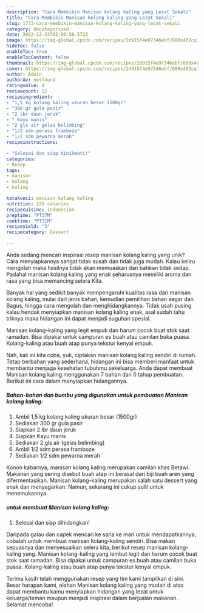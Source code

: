 ```yaml
---
description: "Cara Membikin Manisan kolang kaling yang Lezat Sekali"
title: "Cara Membikin Manisan kolang kaling yang Lezat Sekali"
slug: 1733-cara-membikin-manisan-kolang-kaling-yang-lezat-sekali
category: Uncategorized
date: 2022-12-23T02:06:58.572Z
image: https://img-global.cpcdn.com/recipes/2d915f4e97346ebf/680x482cq70/manisan-kolang-kaling-foto-resep-utama.jpg
hideToc: false
enableToc: true
enableTocContent: false
thumbnail: https://img-global.cpcdn.com/recipes/2d915f4e97346ebf/680x482cq70/manisan-kolang-kaling-foto-resep-utama.jpg
cover: https://img-global.cpcdn.com/recipes/2d915f4e97346ebf/680x482cq70/manisan-kolang-kaling-foto-resep-utama.jpg
author: Admin
authorAv: notfound
ratingvalue: 4
reviewcount: 12
recipeingredient:
- "1,5 kg kolang kaling ukuran besar 1500gr"
- "300 gr gula pasir"
- "2 lbr daun jeruk"
- " Kayu manis"
- "2 gls air gelas belimbing"
- "1/2 sdm perasa framboze"
- "1/2 sdm pewarna merah"
recipeinstructions:

- "Selesai dan siap dinikmati!"
categories:
- Resep
tags:
- manisan
- kolang
- kaling

katakunci: manisan kolang kaling 
nutrition: 220 calories
recipecuisine: Indonesian
preptime: "PT37M"
cooktime: "PT31M"
recipeyield: "3"
recipecategory: Dessert

---
```





Anda sedang mencari inspirasi resep manisan kolang kaling yang unik? Cara menyiapkannya sangat tidak susah dan tidak juga mudah. Kalau keliru mengolah maka hasilnya tidak akan memuaskan dan bahkan tidak sedap. Padahal manisan kolang kaling yang enak seharusnya memiliki aroma dan rasa yang bisa memancing selera Kita.





Banyak hal yang sedikit banyak mempengaruhi kualitas rasa dari manisan kolang kaling, mulai dari jenis bahan, kemudian pemilihan bahan segar dan Bagus, hingga cara mengolah dan menghidangkannya. Tidak usah pusing kalau hendak menyiapkan manisan kolang kaling enak,      asal sudah tahu triknya maka hidangan ini dapat menjadi suguhan spesial.














Manisan kolang-kaling yang legit empuk dan harum cocok buat stok saat ramadan. Bisa dipakai untuk campuran es buah atau camilan buka puasa. Kolang-kaling atau buah atap punya tekstur kenyal empuk.






Nah, kali ini kita coba, yuk, ciptakan manisan kolang kaling sendiri di rumah. Tetap berbahan yang sederhana, hidangan ini bisa memberi manfaat untuk membantu menjaga kesehatan tubuhmu sekeluarga. Anda dapat membuat Manisan kolang kaling menggunakan 7 bahan dan 0 tahap pembuatan. Berikut ini cara dalam menyiapkan hidangannya.

<!--inarticleads1-->

##### Bahan-bahan dan bumbu yang digunakan untuk pembuatan Manisan kolang kaling:

1. Ambil 1,5 kg kolang kaling ukuran besar (1500gr)
1. Sediakan 300 gr gula pasir
1. Siapkan 2 lbr daun jeruk
1. Siapkan  Kayu manis
1. Sediakan 2 gls air (gelas belimbing)
1. Ambil 1/2 sdm perasa framboze
1. Sediakan 1/2 sdm pewarna merah


Konon kabarnya, manisan kolang kaling merupakan camilan khas Betawi. Makanan yang sering disebut buah atap ini berasal dari biji buah aren yang difermentasikan. Manisan kolang-kaling merupakan salah satu dessert yang enak dan menyegarkan. Namun, sekarang ini cukup sulit untuk menemukannya. 

<!--inarticleads2-->

#####  untuk membuat Manisan kolang kaling:


1. Selesai dan siap dihidangkan!

Daripada galau dan capek mencari ke sana ke mari untuk mendapatkannya, cobalah untuk membuat manisan kolang-kaling sendiri. Bisa makan sepuasnya dan menyesuaikan selera kita, berikut resep manisan kolang-kaling yang. Manisan kolang-kaling yang lembut legit dan harum cocok buat stok saat ramadan. Bisa dipakai untuk campuran es buah atau camilan buka puasa. Kolang-kaling atau buah atap punya tekstur kenyal empuk. 

Terima kasih telah menggunakan resep yang tim kami tampilkan di sini. Besar harapan kami, olahan Manisan kolang kaling yang mudah di atas dapat membantu kamu menyiapkan hidangan yang lezat untuk keluarga/teman maupun menjadi inspirasi dalam berjualan makanan. Selamat mencoba!
